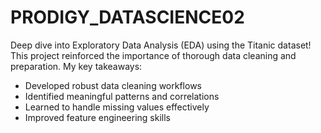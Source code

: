 # PRODIGY_DATASCIENCE02
Deep dive into Exploratory Data Analysis (EDA) using the Titanic dataset! This project reinforced the importance of thorough data cleaning and preparation. 
My key takeaways:
- Developed robust data cleaning workflows
- Identified meaningful patterns and correlations
- Learned to handle missing values effectively
- Improved feature engineering skills
